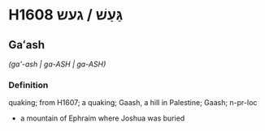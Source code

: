 # H1608 גַּעַשׁ / געש

## Gaʻash

_(ga'-ash | ɡa-ASH | ɡa-ASH)_

### Definition

quaking; from H1607; a quaking; Gaash, a hill in Palestine; Gaash; n-pr-loc

- a mountain of Ephraim where Joshua was buried
